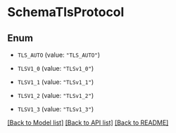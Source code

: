 # SchemaTlsProtocol

## Enum


* `TLS_AUTO` (value: `"TLS_AUTO"`)

* `TLSV1_0` (value: `"TLSv1_0"`)

* `TLSV1_1` (value: `"TLSv1_1"`)

* `TLSV1_2` (value: `"TLSv1_2"`)

* `TLSV1_3` (value: `"TLSv1_3"`)


[[Back to Model list]](../README.md#documentation-for-models) [[Back to API list]](../README.md#documentation-for-api-endpoints) [[Back to README]](../README.md)


